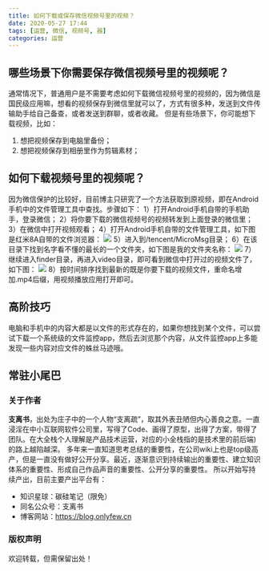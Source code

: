 ```yaml
---
title: 如何下载或保存微信视频号里的视频？
date: 2020-05-27 17:44
tags: [运营, 微信, 视频号, 器]
categories: 运营
---
```

## 哪些场景下你需要保存微信视频号里的视频呢？
通常情况下，普通用户是不需要考虑如何下载微信视频号里的视频的，因为微信是国民级应用嘛，想看的视频保存到微信里就可以了，方式有很多种，发送到文件传输助手给自己备查，或者发送到群聊，或者收藏。
但是有些场景下，你可能想下载视频，比如：
1. 想把视频保存到电脑里备份；
2. 想把视频保存到相册里作为剪辑素材；

## 如何下载视频号里的视频呢？
因为微信保护的比较好，目前博主只研究了一个方法获取到原视频，即在Android手机中的文件管理工具中查找。步骤如下：
1）打开Android手机自带的手机助手，登录微信；
2）将你要下载的微信视频号的视频转发到上面登录的微信里；
3）在微信中打开视频观看；
4）打开Android手机自带的文件管理工具，如下图是红米8A自带的文件浏览器：
![](http://image.onlyfew.cn/bitcron/20200527181231.png)
5）进入到/tencent/MicroMsg目录；
6）在该目录下找到名字看不懂的最长的一个文件夹，如下图是我的文件夹名称：
![](http://image.onlyfew.cn/bitcron/20200527180857.png)
7）继续进入finder目录，再进入video目录，即可看到微信中打开过的视频文件了，如下图：
![](http://image.onlyfew.cn/bitcron/20200527180928.png)
8）按时间排序找到最新的既是你要下载的视频文件，重命名增加.mp4后缀，用视频播放应用打开即可。

## 高阶技巧
电脑和手机中的内容大都是以文件的形式存在的，如果你想找到某个文件，可以尝试下载一个系统级的文件监控app，然后去浏览那个内容，从文件监控app上多能发现一些内容对应文件的蛛丝马迹哦。

## 常驻小尾巴
### 关于作者
**支离书**，出处为庄子中的一个人物“支离疏”，取其外表丑陋但内心善良之意。一直浸淫在中小互联网软件公司里，写得了Code、画得了原型，出得了方案，带得了团队。在大全栈个人理解是产品技术运营，对应的小全栈指的是技术里的前后端)的路上越陷越深。
多年来一直知道思考总结的重要性，在公司wiki上也是top级高产，但是一直没有做好公开分享。最近，逐渐意识到持续输出的重要性、建立知识体系的重要性、形成自己作品声音的重要性、公开分享的重要性。
所以开始写持续产出，目前主要产出平台有：
- 知识星球：碳硅笔记（限免）
- 同名公众号：支离书
- 博客网站：https://blog.onlyfew.cn

### 版权声明
欢迎转载，但需保留出处！

